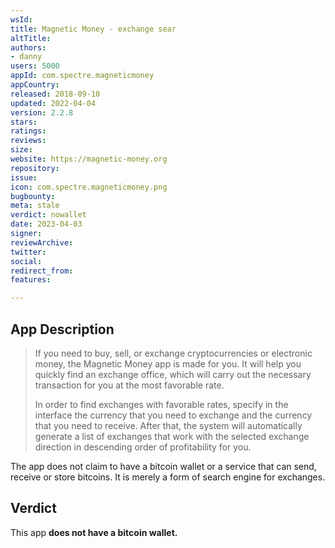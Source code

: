 ```yaml
---
wsId: 
title: Magnetic Money - exchange sear
altTitle: 
authors:
- danny
users: 5000
appId: com.spectre.magneticmoney
appCountry: 
released: 2018-09-10
updated: 2022-04-04
version: 2.2.8
stars: 
ratings: 
reviews: 
size: 
website: https://magnetic-money.org
repository: 
issue: 
icon: com.spectre.magneticmoney.png
bugbounty: 
meta: stale
verdict: nowallet
date: 2023-04-03
signer: 
reviewArchive: 
twitter: 
social: 
redirect_from: 
features: 

---
```


## App Description

> If you need to buy, sell, or exchange cryptocurrencies or electronic money, the Magnetic Money app is made for you. It will help you quickly find an exchange office, which will carry out the necessary transaction for you at the most favorable rate.
>
> In order to find exchanges with favorable rates, specify in the interface the currency that you need to exchange and the currency that you need to receive. After that, the system will automatically generate a list of exchanges that work with the selected exchange direction in descending order of profitability for you.

The app does not claim to have a bitcoin wallet or a service that can send, receive or store bitcoins. It is merely a form of search engine for exchanges.

## Verdict

This app **does not have a bitcoin wallet.**
